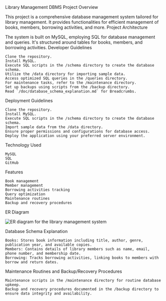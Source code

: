 Library Management DBMS
Project Overview

This project is a comprehensive database management system tailored for library management. It provides functionalities for efficient management of books, members, borrowing activities, and more.
Project Architecture

The system is built on MySQL, employing SQL for database management and queries. It's structured around tables for books, members, and borrowing activities.
Developer Guidelines

    Clone the repository.
    Install MySQL.
    Execute SQL scripts in the /schema directory to create the database schema.
    Utilize the /data directory for importing sample data.
    Access optimized SQL queries in the /queries directory.
    For maintenance tasks, refer to the /maintenance directory.
    Set up backups using scripts from the /backup directory.
    Read `/doc/database_schema_explanation.md` for Breadcrumbs.
Deployment Guidelines

    Clone the repository.
    Install MySQL.
    Execute SQL scripts in the /schema directory to create the database schema.
    Import sample data from the /data directory.
    Ensure proper permissions and configurations for database access.
    Deploy the application using your preferred server environment.

Technology Used

    MySQL
    SQL
    GitHub

Features

    Book management
    Member management
    Borrowing activities tracking
    Query optimization
    Maintenance routines
    Backup and recovery procedures

ER Diagram

![ER diagram for the library management system](https://github.com/syeedahmed/Library-Management-DBMS/assets/62342624/4f7ca0b0-1d9a-4443-a866-4abc13cb58a7)

Database Schema Explanation

    Books: Stores book information including title, author, genre, publication year, and available copies.
    Members: Contains details of library members such as name, email, phone number, and membership date.
    Borrowing: Tracks borrowing activities, linking books to members with borrow and return dates.

Maintenance Routines and Backup/Recovery Procedures

    Maintenance scripts in the /maintenance directory for routine database upkeep.
    Backup and recovery procedures documented in the /backup directory to ensure data integrity and availability.
